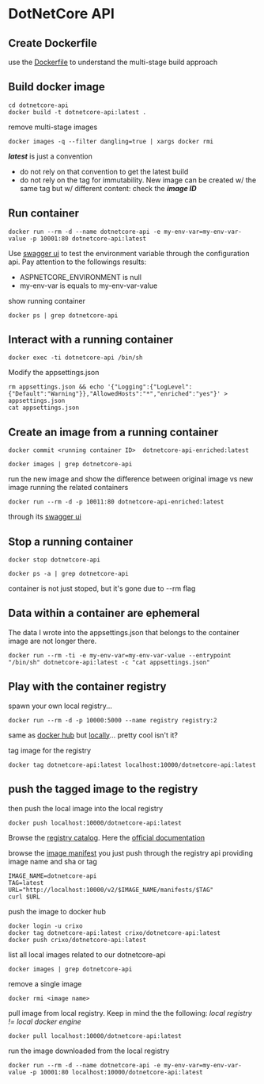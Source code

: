 # DotNetCore API

## Create Dockerfile
use the [Dockerfile](dotnetcore-api/Dockerfile) to understand the multi-stage build approach

## Build docker image
```
cd dotnetcore-api
docker build -t dotnetcore-api:latest .
```
remove multi-stage images
```
docker images -q --filter dangling=true | xargs docker rmi
```

***latest*** is just a convention
-  do not rely on that convention to get the latest build
-  do not rely on the tag for immutability. New image can be created w/ the same tag but w/ different content: check the ***image ID***

## Run container
```
docker run --rm -d --name dotnetcore-api -e my-env-var=my-env-var-value -p 10001:80 dotnetcore-api:latest
```
Use [swagger ui](http://localhost:10001) to test the environment variable through the configuration api. Pay attention to the followings results:
-  ASPNETCORE_ENVIRONMENT is null
-  my-env-var is equals to my-env-var-value

show running container
```
docker ps | grep dotnetcore-api
```

## Interact with a running container
```
docker exec -ti dotnetcore-api /bin/sh
```

Modify the appsettings.json 
```
rm appsettings.json && echo '{"Logging":{"LogLevel":{"Default":"Warning"}},"AllowedHosts":"*","enriched":"yes"}' > appsettings.json
cat appsettings.json
```

## Create an image from a running container
```
docker commit <running container ID>  dotnetcore-api-enriched:latest

docker images | grep dotnetcore-api
```

run the new image and show the difference between original image vs new image running the related containers
```
docker run --rm -d -p 10011:80 dotnetcore-api-enriched:latest
```
through its [swagger ui](http://localhost:10011)

## Stop a running container
```
docker stop dotnetcore-api

docker ps -a | grep dotnetcore-api
```
container is not just stoped, but it's gone due to --rm flag

## Data within a container are ephemeral
The data I wrote into the appsettings.json that belongs to the container image are not longer there.
```
docker run --rm -ti -e my-env-var=my-env-var-value --entrypoint "/bin/sh" dotnetcore-api:latest -c "cat appsettings.json" 
```

## Play with the container registry
spawn your own local registry... 
```
docker run --rm -d -p 10000:5000 --name registry registry:2
```
same as [docker hub](https://hub.docker.com/) but [locally](http://localhost:10000/v2/)... pretty cool isn't it?

tag image for the registry
```
docker tag dotnetcore-api:latest localhost:10000/dotnetcore-api:latest
```

## push the tagged image to the registry
then push the local image into the local registry
```
docker push localhost:10000/dotnetcore-api:latest
```

Browse the [registry catalog](http://localhost:10000/v2/_catalog). Here the [official documentation](https://docs.docker.com/registry/spec/api/)

browse the [image manifest](http://localhost:10000/v2/dotnetcore-api/manifests/latest) you just push through the registry api providing image name and sha or tag
```
IMAGE_NAME=dotnetcore-api
TAG=latest
URL="http://localhost:10000/v2/$IMAGE_NAME/manifests/$TAG"
curl $URL
```

push the image to docker hub
```
docker login -u crixo
docker tag dotnetcore-api:latest crixo/dotnetcore-api:latest
docker push crixo/dotnetcore-api:latest
```

list all local images related to our dotnetcore-api
```
docker images | grep dotnetcore-api
```

remove a single image
```
docker rmi <image name>
```

pull image from local registry. Keep in mind the the following: *local registry != local docker engine*

```
docker pull localhost:10000/dotnetcore-api:latest
```
 
run the image downloaded from the local registry
```
docker run --rm -d --name dotnetcore-api -e my-env-var=my-env-var-value -p 10001:80 localhost:10000/dotnetcore-api:latest
```